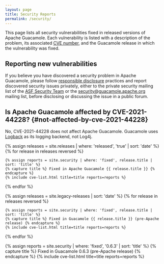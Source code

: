 ```yaml
---
layout: page 
title: Security Reports
permalink: /security/
---
```


This page lists all security vulnerabilities fixed in released versions of
Apache Guacamole. Each vulnerability is listed with a description of the
problem, its associated [CVE
number](https://cve.mitre.org/about/faqs.html#what_is_cve_id), and the
Guacamole release in which the vulnerability was fixed.

Reporting new vulnerabilities
-----------------------------

If you believe you have discovered a security problem in Apache Guacamole,
please follow [responsible
disclosure](https://en.wikipedia.org/wiki/Responsible_disclosure) practices and
report discovered security issues privately, either to the private security
mailing list of the [ASF Security Team](https://www.apache.org/security/) or
the <security@guacamole.apache.org> mailing list, before disclosing or
discussing the issue in a public forum.

Is Apache Guacamole affected by CVE-2021-44228? {#not-affected-by-cve-2021-44228}
-----------------------------------------------

No, CVE-2021-44228 does not affect Apache Guacamole. Guacamole uses
[Logback](http://logback.qos.ch/) as its logging backend, not Log4j.

{% assign releases = site.releases  | where: 'released', 'true' | sort: 'date' %}
{% for release in releases reversed %}

    {% assign reports = site.security | where: 'fixed', release.title | sort: 'title' %}
    {% capture title %} Fixed in Apache Guacamole {{ release.title }} {% endcapture %}
    {% include cve-list.html title=title reports=reports %}

{% endfor %}

{% assign releases = site.legacy-releases | sort: 'date' %}
{% for release in releases reversed %}

    {% assign reports = site.security | where: 'fixed', release.title | sort: 'title' %}
    {% capture title %} Fixed in Guacamole {{ release.title }} (pre-Apache release) {% endcapture %}
    {% include cve-list.html title=title reports=reports %}

{% endfor %}

{% assign reports = site.security | where: 'fixed', '0.6.3' | sort: 'title' %}
{% capture title %} Fixed in Guacamole 0.6.3 (pre-Apache release) {% endcapture %}
{% include cve-list.html title=title reports=reports %}

